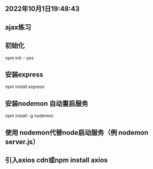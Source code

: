 ## 2022年10月1日19:48:43

## ajax练习

## 初始化
npm init --yes

## 安装express
npm install express

## 安装nodemon 自动重启服务
npm install -g  nodemon
  ## 使用 nodemon代替node启动服务（例 nodemon server.js）

## 引入axios cdn或npm install axios


